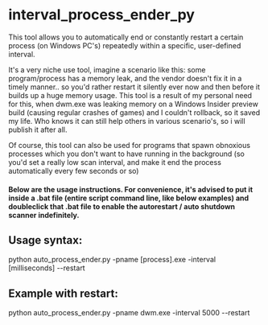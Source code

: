 # interval_process_ender_py

This tool allows you to automatically end or constantly restart a certain process (on Windows PC's) repeatedly within a specific, user-defined interval.

It's a very niche use tool, imagine a scenario like this: some program/process has a memory leak, and the vendor doesn't fix it in a timely manner.. so you'd rather restart it silently ever now and then before it builds up a huge memory usage. This tool is a result of my personal need for this, when dwm.exe was leaking memory on a Windows Insider preview build (causing regular crashes of games) and I couldn't rollback, so it saved my life. Who knows it can still help others in various scenario's, so i will publish it after all.

Of course, this tool can also be used for programs that spawn obnoxious processes which you don't want to have running in the background (so you'd set a really low scan interval, and make it end the process automatically every few seconds or so)



#### Below are the usage instructions. For convenience, it's advised to put it inside a .bat file (entire script command line, like below examples) and doubleclick that .bat file to enable the autorestart / auto shutdown scanner indefinitely.

## Usage syntax:
python auto_process_ender.py -pname [process].exe -interval [milliseconds] --restart

## Example with restart:
python auto_process_ender.py -pname dwm.exe -interval 5000 --restart
